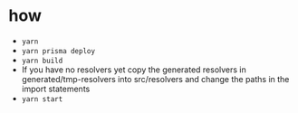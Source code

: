 # how
- `yarn`
- `yarn prisma deploy` 
- `yarn build` 
- If you have no resolvers yet copy the generated resolvers in generated/tmp-resolvers into src/resolvers and change the paths in the import statements
- `yarn start`